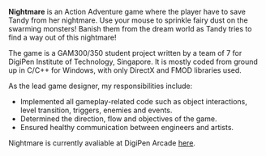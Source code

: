 **Nightmare** is an Action Adventure game where the player have to save Tandy from her nightmare. Use your mouse to sprinkle fairy dust on the swarming monsters! Banish them from the dream world as Tandy tries to find a way out of this nightmare!
              
The game is a GAM300/350 student project written by a team of 7 for DigiPen Institute of Technology, Singapore. It is mostly coded from ground up in C/C++ for Windows, with only DirectX and FMOD libraries used.
           
As the lead game designer, my responsibilities include: 
* Implemented all gameplay-related code such as object interactions, level transition, triggers, enemies and events.
* Determined the direction, flow and objectives of the game.
* Ensured healthy communication between engineers and artists.

Nightmare is currently avaliable at DigiPen Arcade [here](https://arcade.digipen.edu/games/nightmare).
